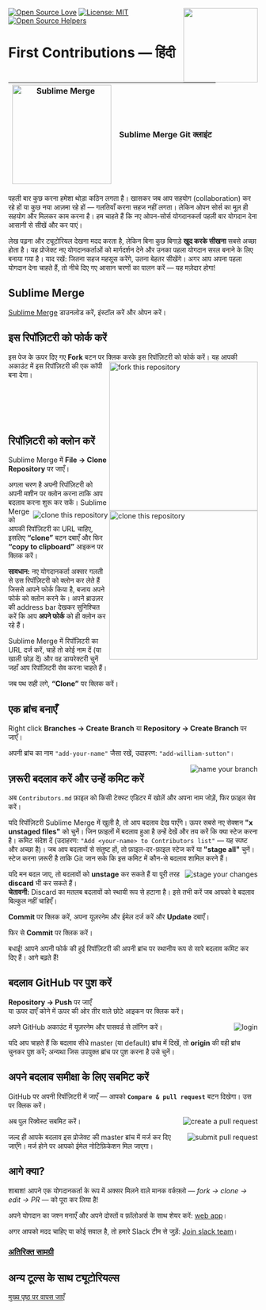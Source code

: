 [![Open Source Love](https://badges.frapsoft.com/os/v1/open-source.svg?v=103)](https://github.com/ellerbrock/open-source-badges/)
[<img align="right" width="150" src="https://firstcontributions.github.io/assets/gui-tool-tutorials/sublime-merge-tutorial/join-slack-team.png">](https://join.slack.com/t/firstcontributors/shared_invite/zt-1hg51qkgm-Xc7HxhsiPYNN3ofX2_I8FA)
[![License: MIT](https://img.shields.io/badge/License-MIT-green.svg)](https://opensource.org/licenses/MIT)
[![Open Source Helpers](https://www.codetriage.com/roshanjossey/first-contributions/badges/users.svg)](https://www.codetriage.com/roshanjossey/first-contributions)

# First Contributions — हिंदी

|<img alt="Sublime Merge" src="https://firstcontributions.github.io/assets/gui-tool-tutorials/sublime-merge-tutorial/sublime-merge.png" width="200">|Sublime Merge Git क्लाइंट|
|---|---|

पहली बार कुछ करना हमेशा थोड़ा कठिन लगता है। खासकर जब आप सहयोग (collaboration) कर रहे हों या कुछ नया आज़मा रहे हों — गलतियाँ करना सहज नहीं लगता। लेकिन ओपन सोर्स का मूल ही सहयोग और मिलकर काम करना है। हम चाहते हैं कि नए ओपन-सोर्स योगदानकर्ता पहली बार योगदान देना आसानी से सीखें और कर पाएं।

लेख पढ़ना और ट्यूटोरियल देखना मदद करता है, लेकिन बिना कुछ बिगाड़े **खुद करके सीखना** सबसे अच्छा होता है। यह प्रोजेक्ट नए योगदानकर्ताओं को मार्गदर्शन देने और उनका पहला योगदान सरल बनाने के लिए बनाया गया है। याद रखें: जितना सहज महसूस करेंगे, उतना बेहतर सीखेंगे। अगर आप अपना पहला योगदान देना चाहते हैं, तो नीचे दिए गए आसान चरणों का पालन करें — यह मज़ेदार होगा!

## Sublime Merge

[Sublime Merge](https://www.sublimemerge.com/) डाउनलोड करें, इंस्टॉल करें और ओपन करें।

## इस रिपॉज़िटरी को फोर्क करें

इस पेज के ऊपर दिए गए **Fork** बटन पर क्लिक करके इस रिपॉज़िटरी को फोर्क करें।
<img align="right" width="300" src="https://firstcontributions.github.io/assets/gui-tool-tutorials/sublime-merge-tutorial/fork.png" alt="fork this repository" />
यह आपकी अकाउंट में इस रिपॉज़िटरी की एक कॉपी बना देगा।

<br>
<br>
<br>
<br>

## रिपॉज़िटरी को क्लोन करें

<img align="right" width="300" src="https://firstcontributions.github.io/assets/gui-tool-tutorials/sublime-merge-tutorial/clone.png" alt="clone this repository" />

Sublime Merge में **File -> Clone Repository** पर जाएँ।

<img style="float: right;" src="https://firstcontributions.github.io/assets/gui-tool-tutorials/sublime-merge-tutorial/sm-clone.png" alt="clone this repository" />

अगला चरण है अपनी रिपॉज़िटरी को अपनी मशीन पर क्लोन करना ताकि आप बदलाव करना शुरू कर सकें। Sublime Merge को आपकी रिपॉज़िटरी का URL चाहिए, इसलिए **“clone”** बटन दबाएँ और फिर **“copy to clipboard”** आइकन पर क्लिक करें।

**सावधान:** नए योगदानकर्ता अक्सर गलती से उस रिपॉज़िटरी को क्लोन कर लेते हैं जिससे आपने फोर्क किया है, बजाय अपने फोर्क को क्लोन करने के। अपने ब्राउज़र की address bar देखकर सुनिश्चित करें कि आप **अपने फोर्क** को ही क्लोन कर रहे हैं।

Sublime Merge में रिपॉज़िटरी का URL दर्ज करें, चाहें तो कोई नाम दें (या खाली छोड़ दें) और वह डायरेक्टरी चुनें जहाँ आप रिपॉज़िटरी सेव करना चाहते हैं।

जब पथ सही लगे, **“Clone”** पर क्लिक करें।

## एक ब्रांच बनाएँ

Right click **Branches -> Create Branch**
या
**Repository -> Create Branch** पर जाएँ।

अपनी ब्रांच का नाम `"add-your-name"` जैसा रखें, उदाहरण: `"add-william-sutton"`।

<img style="float: right;" src="https://firstcontributions.github.io/assets/gui-tool-tutorials/sublime-merge-tutorial/sm-branch.png" alt="name your branch" />

## ज़रूरी बदलाव करें और उन्हें कमिट करें

अब `Contributors.md` फ़ाइल को किसी टेक्स्ट एडिटर में खोलें और अपना नाम जोड़ें, फिर फ़ाइल सेव करें।

यदि रिपॉज़िटरी Sublime Merge में खुली है, तो आप बदलाव देख पाएँगे।
ऊपर सबसे नए सेक्शन **"x unstaged files"** को चुनें।
जिन फ़ाइलों में बदलाव हुआ है उन्हें देखें और तय करें कि क्या स्टेज करना है।
कमिट संदेश दें (उदाहरण: `"Add <your-name> to Contributors list"` — यह स्पष्ट और अच्छा है)।
जब आप बदलावों से संतुष्ट हों, तो फ़ाइल-दर-फ़ाइल स्टेज करें या **"stage all"** चुनें। स्टेज करना ज़रूरी है ताकि Git जान सके कि इस कमिट में कौन-से बदलाव शामिल करने हैं।

<img style="float: right;" src="https://firstcontributions.github.io/assets/gui-tool-tutorials/sublime-merge-tutorial/sm-stage.png" alt="stage your changes" />

यदि मन बदल जाए, तो बदलावों को **unstage** कर सकते हैं या पूरी तरह **discard** भी कर सकते हैं।  
**चेतावनी:** Discard का मतलब बदलावों को स्थायी रूप से हटाना है। इसे तभी करें जब आपको वे बदलाव बिल्कुल नहीं चाहिएँ।

**Commit** पर क्लिक करें, अपना यूज़रनेम और ईमेल दर्ज करें और **Update** दबाएँ।

फिर से **Commit** पर क्लिक करें।

बधाई! आपने अपनी फोर्क की हुई रिपॉज़िटरी की अपनी ब्रांच पर स्थानीय रूप से सारे बदलाव कमिट कर दिए हैं। आगे बढ़ते हैं!

## बदलाव GitHub पर पुश करें

**Repository -> Push** पर जाएँ  
या ऊपर दाएँ कोने में ऊपर की ओर तीर वाले छोटे आइकन पर क्लिक करें।

<img style="float: right;" src="https://firstcontributions.github.io/assets/gui-tool-tutorials/sublime-merge-tutorial/sm-login.png" alt="login" />

अपने GitHub अकाउंट में यूज़रनेम और पासवर्ड से लॉगिन करें।

यदि आप चाहते हैं कि बदलाव सीधे master (या default) ब्रांच में दिखें, तो **origin** की वही ब्रांच चुनकर पुश करें; अन्यथा जिस उपयुक्त ब्रांच पर पुश करना है उसे चुनें।

## अपने बदलाव समीक्षा के लिए सबमिट करें

GitHub पर अपनी रिपॉज़िटरी में जाएँ — आपको **`Compare & pull request`** बटन दिखेगा। उस पर क्लिक करें।

<img style="float: right;" src="https://firstcontributions.github.io/assets/gui-tool-tutorials/sublime-merge-tutorial/compare-and-pull.png" alt="create a pull request" />

अब पुल रिक्वेस्ट सबमिट करें।

<img style="float: right;" src="https://firstcontributions.github.io/assets/gui-tool-tutorials/sublime-merge-tutorial/submit-pull-request.png" alt="submit pull request" />

जल्द ही आपके बदलाव इस प्रोजेक्ट की master ब्रांच में मर्ज कर दिए जाएँगे। मर्ज होने पर आपको ईमेल नोटिफ़िकेशन मिल जाएगा।

## आगे क्या?

शाबाश! आपने एक योगदानकर्ता के रूप में अक्सर मिलने वाले मानक वर्कफ़्लो — _fork -> clone -> edit -> PR_ — को पूरा कर लिया है!

अपने योगदान का जश्न मनाएँ और अपने दोस्तों व फ़ॉलोअर्स के साथ शेयर करें: [web app](https://firstcontributions.github.io#social-share)।

अगर आपको मदद चाहिए या कोई सवाल है, तो हमारे Slack टीम से जुड़ें: [Join slack team](https://join.slack.com/t/firstcontributors/shared_invite/zt-1hg51qkgm-Xc7HxhsiPYNN3ofX2_I8FA)।

### [अतिरिक्त सामग्री](../additional-material/git_workflow_senarios/additional-material.md)

## अन्य टूल्स के साथ ट्यूटोरियल्स
[मुख्य पृष्ठ पर वापस जाएँ](https://github.com/firstcontributions/first-contributions#tutorials-using-other-tools)
